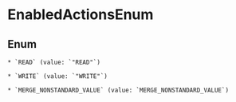 
# EnabledActionsEnum

## Enum


    * `READ` (value: `"READ"`)

    * `WRITE` (value: `"WRITE"`)

    * `MERGE_NONSTANDARD_VALUE` (value: `MERGE_NONSTANDARD_VALUE`)


